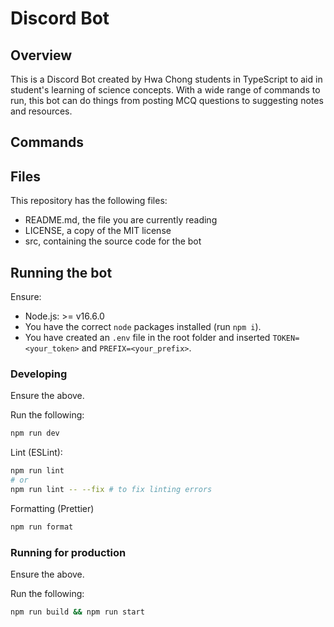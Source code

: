 # Discord Bot

## Overview

This is a Discord Bot created by Hwa Chong students in TypeScript to aid in student's learning of science concepts. With a wide range of commands to run, this bot can do things from posting MCQ questions to suggesting notes and resources.

## Commands

## Files

This repository has the following files:

-   README.md, the file you are currently reading
-   LICENSE, a copy of the MIT license
-   src, containing the source code for the bot

## Running the bot

Ensure:

-   Node.js: >= v16.6.0
-   You have the correct `node` packages installed (run `npm i`).
-   You have created an `.env` file in the root folder and inserted `TOKEN=<your_token>` and `PREFIX=<your_prefix>`.

### Developing

Ensure the above.

Run the following:

```sh
npm run dev
```

Lint (ESLint):

```sh
npm run lint
# or
npm run lint -- --fix # to fix linting errors
```

Formatting (Prettier)

```sh
npm run format
```

### Running for production

Ensure the above.

Run the following:

```sh
npm run build && npm run start
```
